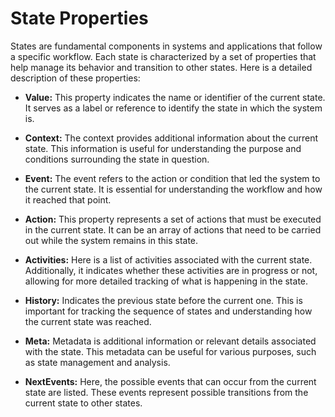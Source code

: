 # State Properties

States are fundamental components in systems and applications that follow a specific workflow. Each state is characterized by a set of properties that help manage its behavior and transition to other states. Here is a detailed description of these properties:

- **Value:** This property indicates the name or identifier of the current state. It serves as a label or reference to identify the state in which the system is.

- **Context:** The context provides additional information about the current state. This information is useful for understanding the purpose and conditions surrounding the state in question.

- **Event:** The event refers to the action or condition that led the system to the current state. It is essential for understanding the workflow and how it reached that point.

- **Action:** This property represents a set of actions that must be executed in the current state. It can be an array of actions that need to be carried out while the system remains in this state.

- **Activities:** Here is a list of activities associated with the current state. Additionally, it indicates whether these activities are in progress or not, allowing for more detailed tracking of what is happening in the state.

- **History:** Indicates the previous state before the current one. This is important for tracking the sequence of states and understanding how the current state was reached.

- **Meta:** Metadata is additional information or relevant details associated with the state. This metadata can be useful for various purposes, such as state management and analysis.

- **NextEvents:** Here, the possible events that can occur from the current state are listed. These events represent possible transitions from the current state to other states.

